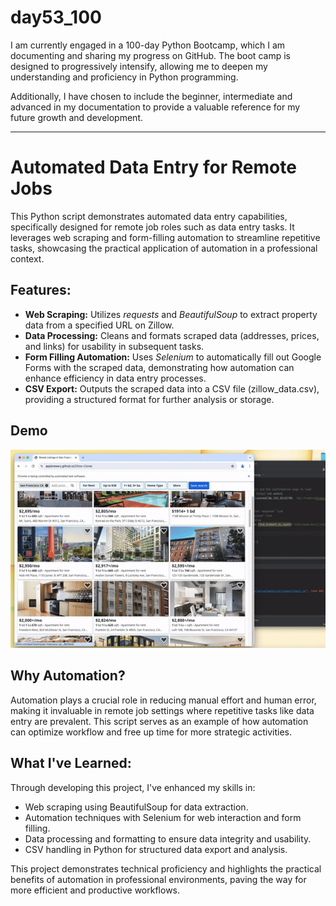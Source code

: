# day53_100
I am currently engaged in a 100-day Python Bootcamp, which I am documenting and sharing my progress on GitHub. The boot camp is designed to progressively intensify, allowing me to deepen my understanding and proficiency in Python programming.

Additionally, I have chosen to include the beginner, intermediate and advanced in my documentation to provide a valuable reference for my future growth and development.

--------
# Automated Data Entry for Remote Jobs

This Python script demonstrates automated data entry capabilities, specifically designed for remote job roles such as data entry tasks. It leverages web scraping and form-filling automation to streamline repetitive tasks, showcasing the practical application of automation in a professional context.

## Features:
- __Web Scraping:__ Utilizes _requests_ and _BeautifulSoup_ to extract property data from a specified URL on Zillow.
- __Data Processing:__ Cleans and formats scraped data (addresses, prices, and links) for usability in subsequent tasks.
- __Form Filling Automation:__ Uses _Selenium_ to automatically fill out Google Forms with the scraped data, demonstrating how automation can enhance efficiency in data entry processes.
- __CSV Export:__ Outputs the scraped data into a CSV file (zillow_data.csv), providing a structured format for further analysis or storage.

## Demo
![](https://github.com/AlvinChin1608/day53_100/blob/main/gif_demo/copy_D0E92EA1-8D22-4D13-85BD-851E549AB599-ezgif.com-video-to-gif-converter.gif)
  
## Why Automation?
Automation plays a crucial role in reducing manual effort and human error, making it invaluable in remote job settings where repetitive tasks like data entry are prevalent. This script serves as an example of how automation can optimize workflow and free up time for more strategic activities.

## What I've Learned:
Through developing this project, I've enhanced my skills in:

- Web scraping using BeautifulSoup for data extraction.
- Automation techniques with Selenium for web interaction and form filling.
- Data processing and formatting to ensure data integrity and usability.
- CSV handling in Python for structured data export and analysis.

This project demonstrates technical proficiency and highlights the practical benefits of automation in professional environments, paving the way for more efficient and productive workflows.

